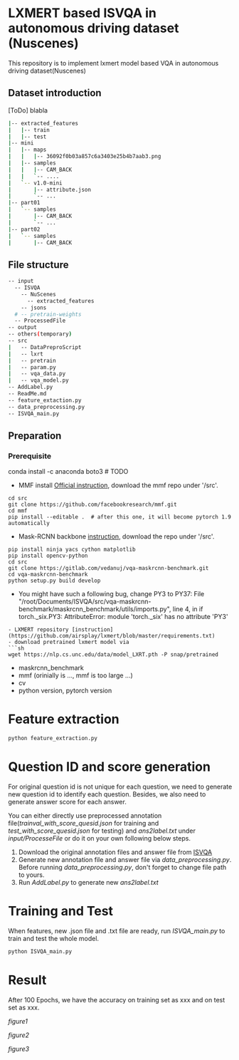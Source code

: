 # LXMERT based ISVQA in autonomous driving dataset (Nuscenes)
This repository is to implement lxmert model based VQA in autonomous driving dataset(Nuscenes) 

## Dataset introduction
[ToDo] blabla
```sh
|-- extracted_features
|   |-- train
|   |-- test
|-- mini
|   |-- maps
|   |   |-- 36092f0b03a857c6a3403e25b4b7aab3.png
|   |-- samples
|   |   |-- CAM_BACK
|   |   `-- ....
|   `-- v1.0-mini
|       |-- attribute.json
|       `-- ...
|-- part01
|   `-- samples
|       |-- CAM_BACK
|       `-- ...
|-- part02
|   `-- samples
|       |-- CAM_BACK
```

## File structure
```sh
-- input
  -- ISVQA
    -- NuScenes
      -- extracted_features
    -- jsons
  # -- pretrain-weights
  -- ProcessedFile
-- output
-- others(temporary)
-- src
|   -- DataPreproScript
|   -- lxrt
|   -- pretrain
|   -- param.py
|   -- vqa_data.py
|   -- vqa_model.py
-- AddLabel.py
-- ReadMe.md
-- feature_extaction.py
-- data_preprocessing.py
-- ISVQA_main.py
```


## Preparation
### Prerequisite
conda install -c anaconda boto3  # TODO
- MMF install [Official instruction](https://mmf.sh/docs/), download the mmf repo under '/src'.
```
cd src
git clone https://github.com/facebookresearch/mmf.git
cd mmf
pip install --editable .  # after this one, it will become pytorch 1.9 automatically
```
- Mask-RCNN backbone [instruction](https://mmf.sh/docs/tutorials/image_feature_extraction/), download the repo under '/src'.
```
pip install ninja yacs cython matplotlib
pip install opencv-python
cd src
git clone https://gitlab.com/vedanuj/vqa-maskrcnn-benchmark.git
cd vqa-maskrcnn-benchmark
python setup.py build develop
```
- You might have such a following bug, change PY3 to PY37:
File "/root/Documents/ISVQA/src/vqa-maskrcnn-benchmark/maskrcnn_benchmark/utils/imports.py", line 4, in <module>
    if torch._six.PY3:
AttributeError: module 'torch._six' has no attribute 'PY3'
```
- LXMERT repository [instruction](https://github.com/airsplay/lxmert/blob/master/requirements.txt) 
- download pretrained lxmert model via
```sh
wget https://nlp.cs.unc.edu/data/model_LXRT.pth -P snap/pretrained
```

- maskrcnn_benchmark
- mmf (orinially is ..., mmf is too large ...)
- cv
- python version, pytorch version

# Feature extraction
```sh
python feature_extraction.py
```

# Question ID and score generation
For original question id is not unique for each question, we need to generate new question id to identify each question.
Besides, we also need to generate answer score for each answer.

You can either directly use preprocessed annotation file(*trainval_with_score_quesid.json* for training and *test_with_score_quesid.json* for testing) and *ans2label.txt* under *input/ProcesseFile* or do it on your own following below steps.
1. Download the original annotation files and answer file from [ISVQA](https://github.com/ankanbansal/ISVQA-Dataset/tree/master/nuscenes)
2. Generate new annotation file and answer file via *data_preprocessing.py*. Before running *data_preprocessing.py*, don't forget to change file path to yours.
3. Run *AddLabel.py* to generate new *ans2label.txt* 


# Training and Test
When features, new .json file and .txt file are ready, run *ISVQA_main.py* to train and test the whole model.
```sh
python ISVQA_main.py
```

# Result
After 100 Epochs, we have the accuracy on training set as xxx and on test set as xxx.

*figure1*

*figure2*

*figure3*

